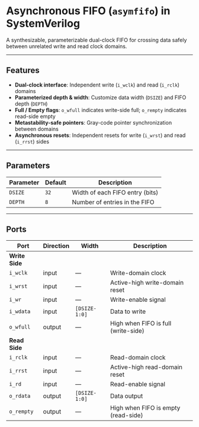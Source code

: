 # Asynchronous FIFO (`asymfifo`) in SystemVerilog

A synthesizable, parameterizable dual-clock FIFO for crossing data safely between unrelated write and read clock domains.

---

## Features
- **Dual-clock interface**: Independent write (`i_wclk`) and read (`i_rclk`) domains  
- **Parameterized depth & width**: Customize data width (`DSIZE`) and FIFO depth (`DEPTH`)  
- **Full / Empty flags**: `o_wfull` indicates write-side full; `o_rempty` indicates read-side empty  
- **Metastability-safe pointers**: Gray-code pointer synchronization between domains  
- **Asynchronous resets**: Independent resets for write (`i_wrst`) and read (`i_rrst`) sides  

---

## Parameters

| Parameter | Default | Description                          |
| --------- | ------- | ------------------------------------ |
| `DSIZE`   | `32`    | Width of each FIFO entry (bits)      |
| `DEPTH`   | `8`     | Number of entries in the FIFO        |

---

## Ports

| Port         | Direction | Width             | Description                               |
| ------------ | --------- | ----------------- | ----------------------------------------- |
| **Write Side**                                              |
| `i_wclk`     | input     | —                 | Write-domain clock                        |
| `i_wrst`     | input     | —                 | Active-high write-domain reset            |
| `i_wr`       | input     | —                 | Write-enable signal                       |
| `i_wdata`    | input     | `[DSIZE-1:0]`     | Data to write                             |
| `o_wfull`    | output    | —                 | High when FIFO is full (write-side)       |
| **Read Side**                                               |
| `i_rclk`     | input     | —                 | Read-domain clock                         |
| `i_rrst`     | input     | —                 | Active-high read-domain reset             |
| `i_rd`       | input     | —                 | Read-enable signal                        |
| `o_rdata`    | output    | `[DSIZE-1:0]`     | Data output                               |
| `o_rempty`   | output    | —                 | High when FIFO is empty (read-side)       |
